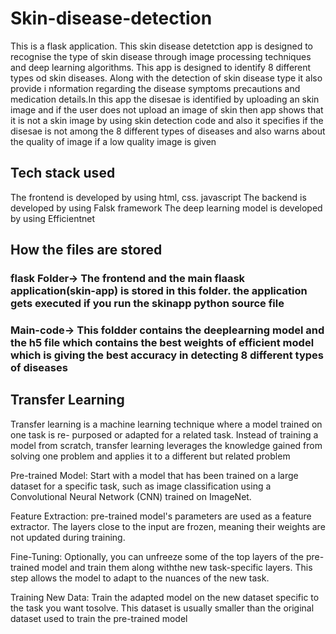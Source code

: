 # Skin-disease-detection
This is a flask application. This skin disease detetction app is designed to recognise the type of skin disease through image processing techniques and deep learning algorithms. This app is designed to identify 8 different types od skin diseases. Along with the detection of skin disease type it also provide i nformation regarding the disease symptoms precautions and medication details.In this app the disesae is identified by uploading an skin image and if the user does not upload an image of skin then app shows that it is not a skin image by using skin detection code and also it specifies if the disesae is not among the 8 different types of diseases and also warns about the quality of image if a low quality image is given

 ## Tech stack used
 The frontend is developed by using html, css. javascript
 The backend is developed by using Falsk framework
 The deep learning model is developed by using Efficientnet

 ## How the files are stored
 ### flask Folder-> The frontend and the main flaask application(skin-app) is stored in this folder. the application gets executed if you run the skinapp python source file
 ### Main-code-> This foldder contains the deeplearning model and the h5 file which contains the best weights of efficient model which is giving the best accuracy in detecting 8 different types of diseases 

## Transfer Learning
 Transfer learning is a machine learning technique where a model trained on one task 
is re- purposed or adapted for a related task. Instead of training a model from scratch, 
transfer learning leverages the knowledge gained from solving one problem and applies it to
a different but related problem

Pre-trained Model:
Start with a model that has been trained on a large dataset for a specific task, such as image
classification using a Convolutional Neural Network (CNN) trained on ImageNet.

Feature Extraction:
pre-trained model's parameters are used as a feature extractor. The layers close to the input 
are frozen, meaning their weights are not updated during training.


Fine-Tuning:
Optionally, you can unfreeze some of the top layers of the pre-trained model and train them
along withthe new task-specific layers. This step allows the model to adapt to the nuances of 
the new task.


Training New Data:
Train the adapted model on the new dataset specific to the task you want tosolve. This
dataset is usually smaller than the original dataset used to train the pre-trained model

